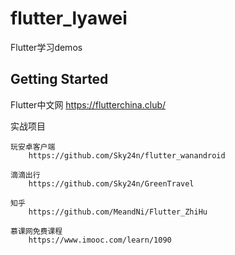 # flutter_lyawei

Flutter学习demos

## Getting Started

Flutter中文网
    https://flutterchina.club/

实战项目

    玩安卓客户端
        https://github.com/Sky24n/flutter_wanandroid

    滴滴出行
        https://github.com/Sky24n/GreenTravel

    知乎
        https://github.com/MeandNi/Flutter_ZhiHu

    慕课网免费课程
        https://www.imooc.com/learn/1090



